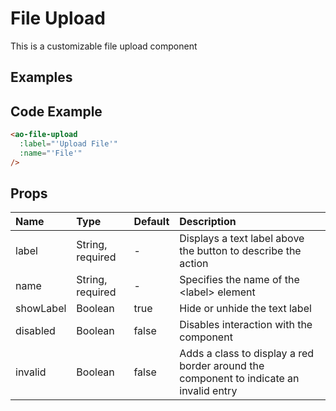 # File Upload

This is a customizable file upload component

## Examples

<Doc-FileUpload/>


## Code Example
```html
<ao-file-upload
  :label="'Upload File'"
  :name="'File'"
/>
```

## Props

| Name | Type | Default | Description |
|:-----|:-----|:--------|:------------|
| label       | String, required | -     | Displays a text label above the button to describe the action |
| name        | String, required | -     | Specifies the name of the &lt;label&gt; element |
| showLabel   | Boolean          | true  | Hide or unhide the text label |
| disabled    | Boolean          | false | Disables interaction with the component |
| invalid     | Boolean          | false | Adds a class to display a red border around the component to indicate an invalid entry |
